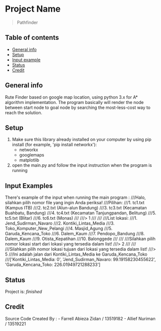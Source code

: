 # Project Name
> Pathfinder

## Table of contents
* [General info](#general-info)
* [Setup](#setup)
* [Input example](#input-example)
* [Status](#status)
* [Credit](#credit)

## General info
Rute Finder based on google map location, using python 3.x for A* algorithm implementation. 
The program basically will render the node between start node to goal node by searching the most-less-cost way to reach the solution.

## Setup
1. Make sure this library already installed on your computer by using pip install (for example, 'pip install networkx'):
    - networkx
    - googlemaps
    - matplotlib
2. open the main.py and follow the input instruction when the program is running

## Input Examples
There's example of the input when running the main program :
///Halo, silahkan pilih nomor file yang ingin Anda periksa!
///Pilihan:
///1. tc1.txt (Kampus ITB)
///2. tc2.txt (Alun-alun Bandung)
///3. tc3.txt (Kecamatan Buahbatu, Bandung)
///4. tc4.txt (Kecamatan Tanjungpandan, Belitung)
///5. tc5.txt (Blitar)
///6. tc6.txt (Monas)
///
///> 1
///
///
///List lokasi:
///1. Jend_Sudirman_Navaro
///2. Kontiki_Lintas_Media
///3. Toko_Komputer_New_Pelangi
///4. Masjid_Agung
///5. Garuda_Kencana_Toko
///6. Dalem_Kaum
///7. Pendopo_Bandung
///8. Dalem_Kaum
///9. Otista_Kepatihan
///10. Balonggede
///
///
///Silahkan pilih nomor lokasi start dari lokasi yang tersedia dalam list!
///> 2
///
///
///Silahkan pilih nomor lokasi tujuan dari lokasi yang tersedia dalam list!
///> 5
///Ini adalah jalan dari Kontiki_Lintas_Media ke Garuda_Kencana_Toko
///['Kontiki_Lintas_Media: 0', 'Jend_Sudirman_Navaro: 99.19158230455622', 'Garuda_Kencana_Toko: 226.01949721288233']

## Status
Project is: _finished_

## Credit
Source Code Created By :
    - Farrell Abieza Zidan / 13519182
    - Allief Nuriman / 13519221
